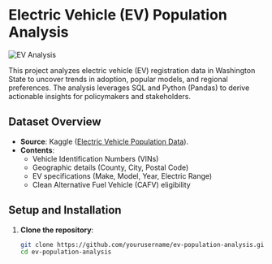 # Electric Vehicle (EV) Population Analysis

![EV Analysis](https://img.shields.io/badge/Data-Science-blue)

This project analyzes electric vehicle (EV) registration data in Washington State to uncover trends in adoption, popular models, and regional preferences. The analysis leverages SQL and Python (Pandas) to derive actionable insights for policymakers and stakeholders.

## Dataset Overview
- **Source**: Kaggle ([Electric Vehicle Population Data](https://www.kaggle.com/datasets/geoffnel/ev-population-data)).
- **Contents**:
  - Vehicle Identification Numbers (VINs)
  - Geographic details (County, City, Postal Code)
  - EV specifications (Make, Model, Year, Electric Range)
  - Clean Alternative Fuel Vehicle (CAFV) eligibility

## Setup and Installation
1. **Clone the repository**:
   ```bash
   git clone https://github.com/yourusername/ev-population-analysis.git
   cd ev-population-analysis
